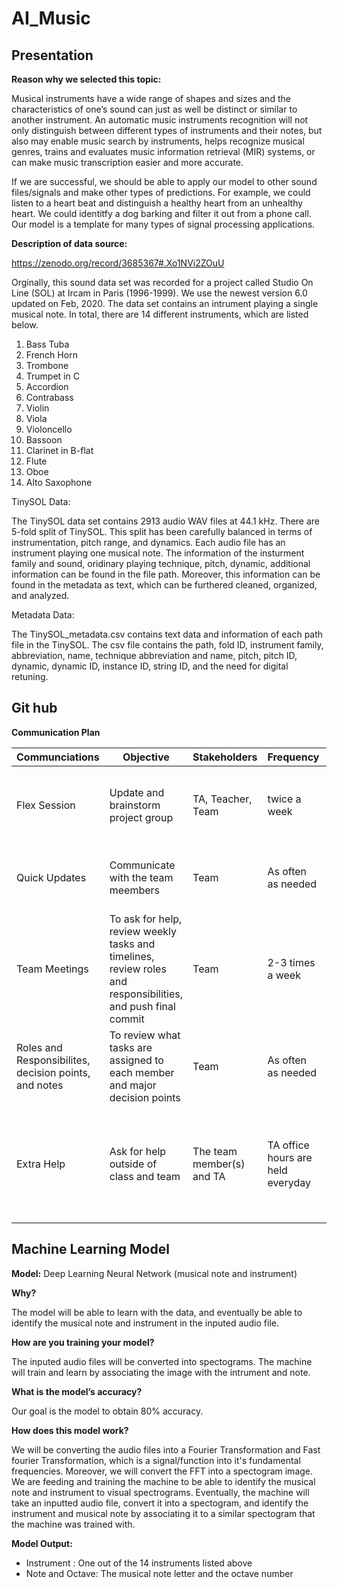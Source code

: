 # AI_Music

## Presentation

**Reason why we selected this topic:**

Musical instruments have a wide range of shapes and sizes and the characteristics of one’s sound can just as well be distinct or similar to another instrument. An automatic music instruments recognition will not only distinguish between different types of instruments and their notes, but also may enable music search by instruments, helps recognize musical genres, trains and evaluates music information retrieval (MIR) systems, or can make music transcription easier and more accurate.

If we are successful, we should be able to apply our model to other sound files/signals and make other types of predictions. For example, we could listen to a heart beat and distinguish a healthy heart from an unhealthy heart. We could identitfy a dog barking and filter it out from a phone call. Our model is a template for many types of signal processing applications.


**Description of data source:**

<https://zenodo.org/record/3685367#.Xo1NVi2ZOuU>

Orginally, this sound data set was recorded for a project called Studio On Line (SOL) at Ircam in Paris (1996-1999). We use the newest version 6.0 updated on Feb, 2020. The data set contains an intrument playing a single musical note. In total, there are 14 different instruments, which are listed below. 

1. Bass Tuba
2. French Horn
3. Trombone
4. Trumpet in C
5. Accordion
6. Contrabass
7. Violin
8. Viola
9. Violoncello
10. Bassoon
11. Clarinet in B-flat
12. Flute
13. Oboe
14. Alto Saxophone

TinySOL Data:

The TinySOL data set contains 2913 audio WAV files at 44.1 kHz. There are 5-fold split of TinySOL. This split has been carefully balanced in terms of instrumentation, pitch range, and dynamics. Each audio file has an instrument playing one musical note. The information of the insturment family and sound, oridinary playing technique, pitch, dynamic, additional information can be found in the file path. Moreover, this information can be found in the metadata as text, which can be furthered cleaned, organized, and analyzed. 

Metadata Data:

The TinySOL_metadata.csv contains text data and information of each path file in the TinySOL. The csv file contains the path, fold ID, instrument family, abbreviation, name, technique abbreviation and name, pitch, pitch ID, dynamic, dynamic ID, instance ID, string ID, and the need for digital retuning. 

## Git hub

**Communication Plan**

| Communciations | Objective | Stakeholders | Frequency | Channels | Notes |
| --- | --- | --- | --- | --- | --- |
| Flex Session | Update and brainstorm project group | TA, Teacher, Team | twice a week | Zoom | The time to have direct communication and get support in class |
| Quick Updates | Communicate with the team meembers | Team | As often as needed | Zoom and Slack | To share information with the team  outside of zoom meetings|  
| Team Meetings | To ask for help, review weekly tasks and timelines,  review roles and responsibilities, and push final commit | Team | 2-3 times a week | Zoom | To complete all tasks and answer questions before the segment due dates 
| Roles and Responsibilites, decision points, and notes | To review what tasks are assigned to each member and major decision points | Team | As often as needed | Google Docs | Meeting minutes will be recorded in the google docs | 
| Extra Help | Ask for help outside of class and team | The team member(s) and TA | TA office hours are held everyday | Zoom | If extra help is needed, and the team is struggling to find a solution, we will consult with a TA during office hours | 


## Machine Learning Model

**Model:** Deep Learning Neural Network (musical note and instrument)

**Why?** 

The model will be able to learn with the data, and eventually be able to identify the musical note and instrument in the inputed audio file. 

**How are you training your model?**

The inputed audio files will be converted into spectograms. The machine will train and learn by associating the image with the intrument and note.

**What is the model’s accuracy?**

Our goal is the model to obtain 80% accuracy. 

**How does this model work?**

We will be converting the audio files into a Fourier Transformation and Fast fourier Transformation, which is a signal/function into it's fundamental frequencies. Moreover, we will convert the FFT into a spectogram image. We are feeding and training the machine to be able to identify the musical note and instrument to visual spectrograms. Eventually, the machine will take an inputted audio file, convert it into a spectogram, and identify the instrument and musical note by associating it to a similar spectogram that the machine was trained with. 

**Model Output:** 

- Instrument : One out of the 14 instruments listed above
- Note and Octave: The musical note letter and the octave number






